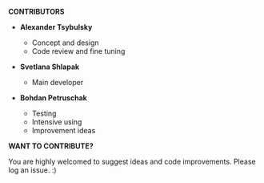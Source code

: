 **CONTRIBUTORS**

* **Alexander Tsybulsky**
  * Concept and design
  * Code review and fine tuning

* **Svetlana Shlapak**
  * Main developer
  
* **Bohdan Petruschak**
  * Testing
  * Intensive using
  * Improvement ideas

**WANT TO CONTRIBUTE?**

You are highly welcomed to suggest ideas and code improvements. Please log an issue. :)
